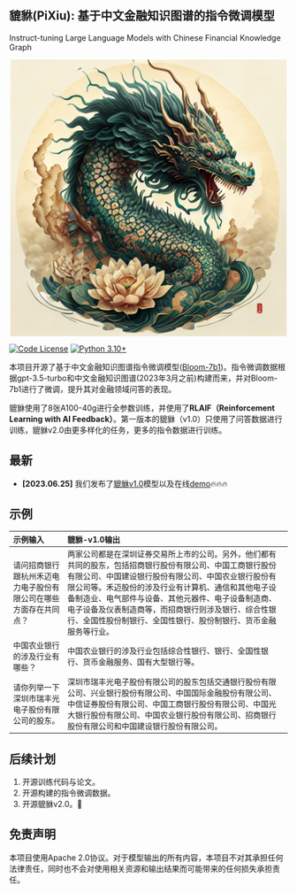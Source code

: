 ## 貔貅(PiXiu): 基于中文金融知识图谱的指令微调模型
Instruct-tuning Large Language Models with Chinese Financial Knowledge Graph

<p align="center" width="100%">
<a ><img src="assets/pixiu.png" alt="PiXiu" style="width: 20%; min-width: 500px; display: block; margin: auto;"></a>
</p>

[![Code License](https://img.shields.io/badge/Code%20License-Apache_2.0-green.svg)](https://github.com/tatsu-lab/stanford_alpaca/blob/main/LICENSE)
[![Python 3.10+](https://img.shields.io/badge/python-3.10+-blue.svg)](https://www.python.org/downloads/release/python-3100/)

本项目开源了基于中文金融知识图谱指令微调模型([Bloom-7b1](https://huggingface.co/bigscience/bloom-7b1))。指令微调数据根据gpt-3.5-turbo和中文金融知识图谱(2023年3月之前)构建而来，并对Bloom-7b1进行了微调，提升其对金融领域问答的表现。

貔貅使用了8张A100-40g进行全参数训练，并使用了**RLAIF（Reinforcement Learning with AI Feedback）**。第一版本的貔貅（v1.0）只使用了问答数据进行训练，貔貅v2.0由更多样化的任务，更多的指令数据进行训练。

## 最新
- **[2023.06.25]** 我们发布了[貔貅v1.0](https://huggingface.co/gasolsun/pixiu-v1.0)模型以及在线[demo](https://9f716ab56b95fe2b83.gradio.live)🔥🔥🔥

## 示例
| 示例输入 | 貔貅-v1.0输出|
|:------------- |:-------------|
|请问招商银行跟杭州禾迈电力电子股份有限公司在哪些方面存在共同点？|两家公司都是在深圳证券交易所上市的公司。另外，他们都有共同的股东，包括招商银行股份有限公司、中国工商银行股份有限公司、中国建设银行股份有限公司、中国农业银行股份有限公司等。禾迈股份的涉及行业有计算机、通信和其他电子设备制造业、电气部件与设备、其他元器件、电子设备制造商、电子设备及仪表制造商等，而招商银行则涉及银行、综合性银行、全国性股份制银行、全国性银行、股份制银行、货币金融服务等行业。|
|中国农业银行的涉及行业有哪些？|中国农业银行的涉及行业包括综合性银行、银行、全国性银行、货币金融服务、国有大型银行等。|
|请你列举一下深圳市瑞丰光电子股份有限公司的股东。|深圳市瑞丰光电子股份有限公司的股东包括交通银行股份有限公司、兴业银行股份有限公司、中国国际金融股份有限公司、中信证券股份有限公司、中国工商银行股份有限公司、中国光大银行股份有限公司、中国农业银行股份有限公司、招商银行股份有限公司和中国建设银行股份有限公司。|


## 后续计划
1. 开源训练代码与论文。
2. 开源构建的指令微调数据。
3. 开源貔貅v2.0。📌

## 免责声明
本项目使用Apache 2.0协议。对于模型输出的所有内容，本项目不对其承担任何法律责任，同时也不会对使用相关资源和输出结果而可能带来的任何损失承担责任。